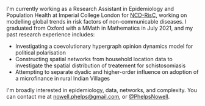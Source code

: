 I'm currently working as a Research Assistant in Epidemiology and Population Health at Imperial College London for <a href="https://ncdrisc.org/">NCD-RisC<a>, working on modelling global trends in risk factors of non-communicable diseases. I graduated from Oxford with a MMath in Mathematics in July 2021, and my past research experience includes:
- Investigating a coevolutionary hypergraph opinion dynamics model for political polarisation
- Constructing spatial networks from household location data to investigate the spatial distribution of treatement for schistosomiasis
- Attempting to separate dyadic and higher-order influence on adoption of a microfinance in rural Indian Villages


I'm broadly interested in epidemiology, data, networks, and complexity. You can contact me at nowell.phelps@gmail.com, or <a href="https://twitter.com/nowell_phelps">@PhelpsNowell<a>.

<!---
NowellPhelps/NowellPhelps is a ✨ special ✨ repository because its `README.md` (this file) appears on your GitHub profile.
You can click the Preview link to take a look at your changes.
--->
